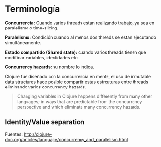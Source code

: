 # Terminología

**Concurrencia:** Cuando varios threads estan realizando trabajo, ya sea en paralelismo o time-slicing.

**Paralelismo:** Condición cuando al menos dos threads se estan ejecutando simultáneamente.

**Estado compartido (Shared state):** cuando varios threads tienen que modificar variables, identidades etc

**Concurrency hazards:** su nombre lo indica.


Clojure fue diseñado con la concurrencia en mente, el uso de inmutable data structures hace posible compartir estas estrcuturas entre threads eliminando varios concurrency hazards.

> Changing variables  in Clojure happens differently from many other languages; in ways that are predictable from the concurrency perspective and which eliminate many concurrency hazards.


## Identity/Value separation


















Fuentes: http://clojure-doc.org/articles/language/concurrency_and_parallelism.html
